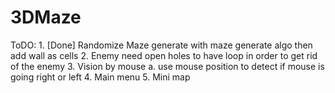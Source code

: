 # 3DMaze

ToDO:
    1. [Done] Randomize Maze
        generate with maze generate algo then add wall as cells
    2. Enemy
        need open holes to have loop in order to get rid of the enemy
    3. Vision by mouse
        a. use mouse position to detect if mouse is going right or left
    4. Main menu
    5. Mini map
